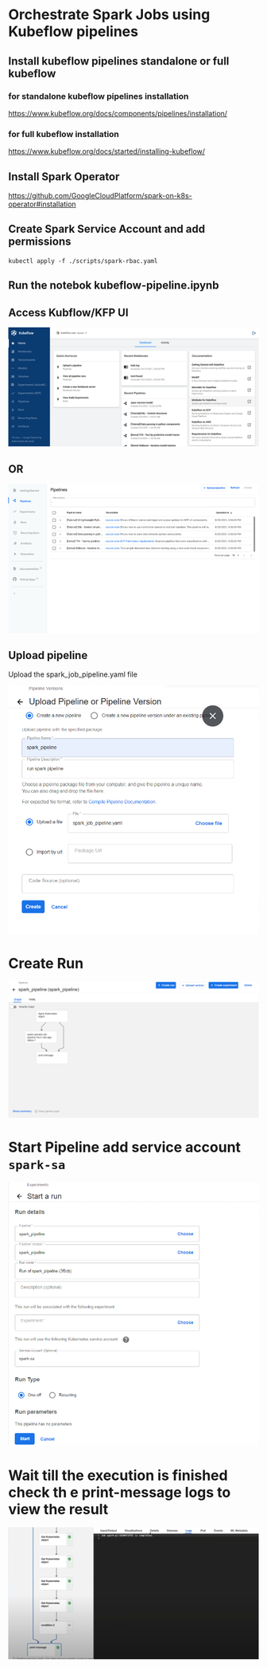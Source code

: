 # Orchestrate Spark Jobs using Kubeflow pipelines

## Install kubeflow pipelines standalone or full kubeflow 

### for standalone kubeflow pipelines installation
https://www.kubeflow.org/docs/components/pipelines/installation/

### for full kubeflow installation
https://www.kubeflow.org/docs/started/installing-kubeflow/

## Install Spark Operator

https://github.com/GoogleCloudPlatform/spark-on-k8s-operator#installation

## Create Spark Service Account and add permissions

```
kubectl apply -f ./scripts/spark-rbac.yaml
```

## Run the notebok kubeflow-pipeline.ipynb 
 
## Access Kubflow/KFP UI

![image](images\central-ui.png)

## OR

![image](images\pipelines-ui.png)

## Upload pipeline

Upload the spark_job_pipeline.yaml file

![image](images\upload-pipeline.png)

# Create Run

![image](images\create-run.png)

# Start Pipeline add service account `spark-sa`

![image](images\start_run.png)

# Wait till the execution is finished check th e print-message logs to view the result

![image](images\final-output.png)
